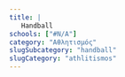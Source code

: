 ```yaml
---
title: |
   Handball
schools: ["#N/A"]
category: "Αθλητισμός"
slugSubcategory: "handball"
slugCategory: "athlitismos"
---
```


